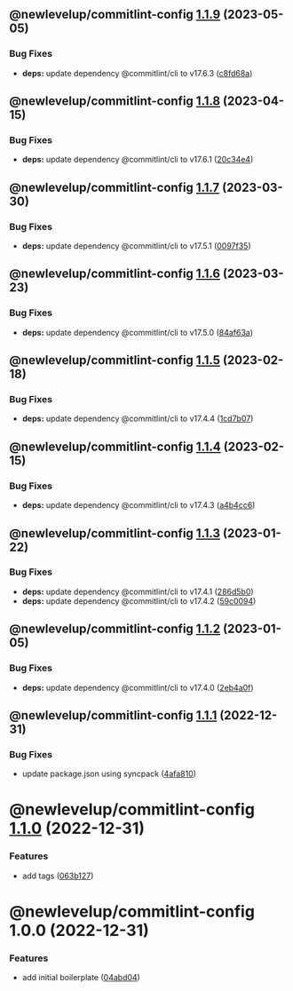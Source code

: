 ## @newlevelup/commitlint-config [1.1.9](https://github.com/newlevelup/config/compare/@newlevelup/commitlint-config@1.1.8...@newlevelup/commitlint-config@1.1.9) (2023-05-05)


### Bug Fixes

* **deps:** update dependency @commitlint/cli to v17.6.3 ([c8fd68a](https://github.com/newlevelup/config/commit/c8fd68a84d25004ce41c39018ff37290ee3c4fa3))

## @newlevelup/commitlint-config [1.1.8](https://github.com/newlevelup/config/compare/@newlevelup/commitlint-config@1.1.7...@newlevelup/commitlint-config@1.1.8) (2023-04-15)


### Bug Fixes

* **deps:** update dependency @commitlint/cli to v17.6.1 ([20c34e4](https://github.com/newlevelup/config/commit/20c34e40a0aaf14163dece2b54ba82a07480cb77))

## @newlevelup/commitlint-config [1.1.7](https://github.com/newlevelup/config/compare/@newlevelup/commitlint-config@1.1.6...@newlevelup/commitlint-config@1.1.7) (2023-03-30)


### Bug Fixes

* **deps:** update dependency @commitlint/cli to v17.5.1 ([0097f35](https://github.com/newlevelup/config/commit/0097f35e34a50055c7cfdc07da13729f2cd3624f))

## @newlevelup/commitlint-config [1.1.6](https://github.com/newlevelup/config/compare/@newlevelup/commitlint-config@1.1.5...@newlevelup/commitlint-config@1.1.6) (2023-03-23)


### Bug Fixes

* **deps:** update dependency @commitlint/cli to v17.5.0 ([84af63a](https://github.com/newlevelup/config/commit/84af63a19b541f0173d5b81d29ed3075d9f31ae0))

## @newlevelup/commitlint-config [1.1.5](https://github.com/newlevelup/config/compare/@newlevelup/commitlint-config@1.1.4...@newlevelup/commitlint-config@1.1.5) (2023-02-18)


### Bug Fixes

* **deps:** update dependency @commitlint/cli to v17.4.4 ([1cd7b07](https://github.com/newlevelup/config/commit/1cd7b0711aa8f50a1d3ff7711dcae97b205a3e39))

## @newlevelup/commitlint-config [1.1.4](https://github.com/newlevelup/config/compare/@newlevelup/commitlint-config@1.1.3...@newlevelup/commitlint-config@1.1.4) (2023-02-15)


### Bug Fixes

* **deps:** update dependency @commitlint/cli to v17.4.3 ([a4b4cc6](https://github.com/newlevelup/config/commit/a4b4cc6955a98ad64d01c6640ae10134e06142e8))

## @newlevelup/commitlint-config [1.1.3](https://github.com/newlevelup/config/compare/@newlevelup/commitlint-config@1.1.2...@newlevelup/commitlint-config@1.1.3) (2023-01-22)


### Bug Fixes

* **deps:** update dependency @commitlint/cli to v17.4.1 ([286d5b0](https://github.com/newlevelup/config/commit/286d5b0ac349f4f9b99e8d0bc8d4583ff37810f8))
* **deps:** update dependency @commitlint/cli to v17.4.2 ([59c0094](https://github.com/newlevelup/config/commit/59c009415eea1236ff622bdfe28744563a7e15ae))

## @newlevelup/commitlint-config [1.1.2](https://github.com/newlevelup/config/compare/@newlevelup/commitlint-config@1.1.1...@newlevelup/commitlint-config@1.1.2) (2023-01-05)


### Bug Fixes

* **deps:** update dependency @commitlint/cli to v17.4.0 ([2eb4a0f](https://github.com/newlevelup/config/commit/2eb4a0fb901f163a8183eed3afe0a9ec69a34d75))

## @newlevelup/commitlint-config [1.1.1](https://github.com/newlevelup/config/compare/@newlevelup/commitlint-config@1.1.0...@newlevelup/commitlint-config@1.1.1) (2022-12-31)


### Bug Fixes

* update package.json using syncpack ([4afa810](https://github.com/newlevelup/config/commit/4afa810624c2b0b8483a9c07de1f7b9e4628c5b3))

# @newlevelup/commitlint-config [1.1.0](https://github.com/newlevelup/config/compare/@newlevelup/commitlint-config@1.0.0...@newlevelup/commitlint-config@1.1.0) (2022-12-31)


### Features

* add tags ([063b127](https://github.com/newlevelup/config/commit/063b1278cfc0a52b1f5aa5324371af3f48947837))

# @newlevelup/commitlint-config 1.0.0 (2022-12-31)


### Features

* add initial boilerplate ([04abd04](https://github.com/newlevelup/config/commit/04abd040bc0501f9202853794aea884aa0d31b0c))
